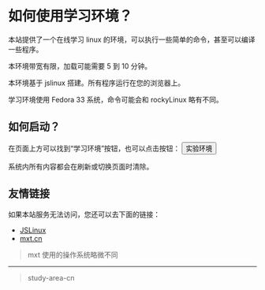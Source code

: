 # 如何使用学习环境？

本站提供了一个在线学习 linux 的环境，可以执行一些简单的命令，甚至可以编译一些程序。

本环境带宽有限，加载可能需要 5 到 10 分钟。

本环境基于 jslinux 搭建。所有程序运行在您的浏览器上。

学习环境使用 Fedora 33 系统，命令可能会和 rockyLinux 略有不同。

## 如何启动？

在页面上方可以找到“学习环境”按钮，也可以点击按钮：
<button onclick="stbtn()">实验环境</button>

系统内所有内容都会在刷新或切换页面时清除。

## 友情链接

如果本站服务无法访问，您还可以去下面的链接：

- [JSLinux](https://bellard.org/jslinux/vm.html?cpu=riscv64&url=fedora33-riscv.cfg&mem=256)
- [mxt.cn](https://mxt.cn/lxojres/jslinux/index.html)

> mxt 使用的操作系统略微不同

---

> study-area-cn
